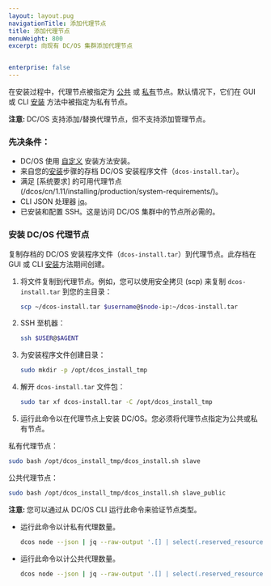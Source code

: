 ```yaml
---
layout: layout.pug
navigationTitle: 添加代理节点
title: 添加代理节点
menuWeight: 800
excerpt: 向现有 DC/OS 集群添加代理节点


enterprise: false
---
```




在安装过程中，代理节点被指定为 [公共](/dcos/cn/1.11/overview/concepts/#public-agent-node) 或 [私有](/dcos/cn/1.11/overview/concepts/#private-agent-node)节点。默认情况下，它们在 GUI 或 CLI [安装](/dcos/cn/1.11/installing/evaluation/cloud-installation/) 方法中被指定为私有节点。

<p class="message--note"><strong>注意: </strong>DC/OS 支持添加/替换代理节点，但不支持添加管理节点。</p>

### 先决条件：

* DC/OS 使用 [自定义](/dcos/cn/1.11/installing/production/deploying-dcos/installation/) 安装方法安装。
* 来自您的[安装](/dcos/cn/1.11/installing/evaluation/cloud-installation/)步骤的存档 DC/OS 安装程序文件（`dcos-install.tar`）。
* 满足 [系统要求] 的可用代理节点(/dcos/cn/1.11/installing/production/system-requirements/)。
* CLI JSON 处理器 [jq](https://github.com/stedolan/jq/wiki/Installation)。
* 已安装和配置 SSH。这是访问 DC/OS 集群中的节点所必需的。

### 安装 DC/OS 代理节点
复制存档的 DC/OS 安装程序文件（`dcos-install.tar`）到代理节点。此存档在 GUI 或 CLI [安装](/dcos/cn/1.11/installing/evaluation/cloud-installation/)方法期间创建。

1. 将文件复制到代理节点。例如，您可以使用安全拷贝 (scp) 来复制 `dcos-install.tar` 到您的主目录：

    ```bash
    scp ~/dcos-install.tar $username@$node-ip:~/dcos-install.tar
    ```

2. SSH 至机器：

    ```bash
    ssh $USER@$AGENT
    ```

1. 为安装程序文件创建目录：

    ```bash
    sudo mkdir -p /opt/dcos_install_tmp
    ```

1. 解开 `dcos-install.tar` 文件包：

    ```bash
    sudo tar xf dcos-install.tar -C /opt/dcos_install_tmp
    ```

1. 运行此命令以在代理节点上安装 DC/OS。您必须将代理节点指定为公共或私有节点。

 私有代理节点：

```bash
sudo bash /opt/dcos_install_tmp/dcos_install.sh slave
```

 公共代理节点：

```bash
sudo bash /opt/dcos_install_tmp/dcos_install.sh slave_public
```

 <p class="message--note"><strong>注意: </strong> 您可以通过从 DC/OS CLI 运行此命令来验证节点类型。</p>

 - 运行此命令以计私有代理数量。

    ```bash
    dcos node --json | jq --raw-output '.[] | select(.reserved_resources.slave_public == null) | .id' | wc -l
    ```

 - 运行此命令以计公共代理数量。

    ```bash
    dcos node --json | jq --raw-output '.[] | select(.reserved_resources.slave_public != null) | .id' | wc -l
    ```



